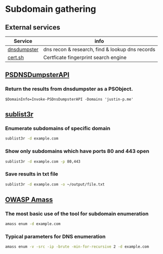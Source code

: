 # Subdomain gathering

## External services

| Service                                            | info                                            |
|----------------------------------------------------|-------------------------------------------------|
| [dnsdumpster](https://dnsdumpster.com/)            | dns recon & research, find & lookup dns records |
| [cert.sh](https://cert.sh)                         | Certficate fingerprint search engine            |

## [PSDNSDumpsterAPI](https://github.com/justin-p/PSDNSDumpsterAPI)

### Return the results from dnsdumpster as a PSObject.

``` 
$DomainInfo=Invoke-PSDnsDumpsterAPI -Domains 'justin-p.me'
```

## [sublist3r](https://github.com/aboul3la/Sublist3r)

### Enumerate subdomains of specific domain

```bash
sublist3r -d example.com
```

### Show only subdomains which have ports 80 and 443 open

```bash
sublist3r -d example.com -p 80,443
```

### Save results in txt file

```bash
sublist3r -d example.com -o ~/output/file.txt
```

## [OWASP Amass](https://github.com/OWASP/Amass/blob/master/doc/user_guide.md)

### The most basic use of the tool for subdomain enumeration

```bash
amass enum -d example.com
```

### Typical parameters for DNS enumeration

```bash
amass enum -v -src -ip -brute -min-for-recursive 2 -d example.com
```
